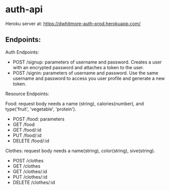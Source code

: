 # auth-api

Heroku server at: https://dwhitmore-auth-prod.herokuapp.com/

## Endpoints:

Auth Endpoints:
- POST /signup: parameters of username and password. Creates a user with an encrypted password and attaches a token to the user.
- POST /signin: parameters of username and password. Use the same username and password to access you user profile and generate a new token.

Resource Endpoints:

Food: request body needs a name (string), calories(number), and type('fruit', 'vegetable', 'protein').
- POST /food: parameters 
- GET /food
- GET /food/:id
- PUT /food/:id
- DELETE /food/:id

Clothes: request body needs a name(string), color(string), sive(string).
- POST /clothes
- GET /clothes
- GET /clothes/:id
- PUT /clothes/:id
- DELETE /clothes/:id


